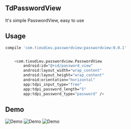 ## TdPasswordView
It's simple PasswordView, easy to use


## Usage

```bash
compile 'com.tieudieu.passwordview:passwordview:0.0.1'
```


```bash

    <com.tieudieu.passwordview.PasswordView
        android:id="@+id/password_view"
        android:layout_width="wrap_content"
        android:layout_height="wrap_content"
        android:orientation="horizontal"
        app:tdpi_input_type="free"
        app:tdpi_password_length="5"
        app:tdpi_password_type="password" />

```

##  Demo

![Demo](https://raw.githubusercontent.com/tieudieutiger/TdPasswordView/master/docs/Pic1.png "Demo")
![Demo](https://raw.githubusercontent.com/tieudieutiger/TdPasswordView/master/docs/Pic2.png "Demo")
![Demo](https://raw.githubusercontent.com/tieudieutiger/TdPasswordView/master/docs/Pic3.png "Demo")
